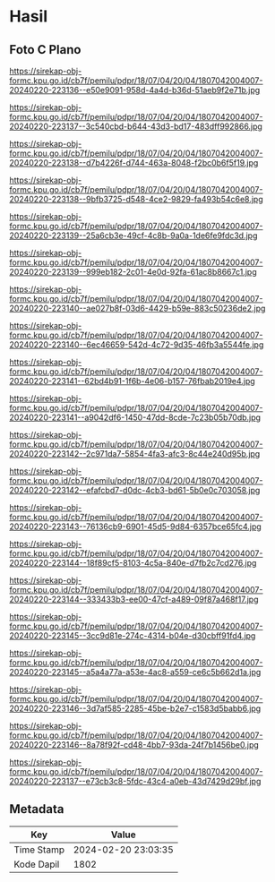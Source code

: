 # Hasil

## Foto C Plano

https://sirekap-obj-formc.kpu.go.id/cb7f/pemilu/pdpr/18/07/04/20/04/1807042004007-20240220-223136--e50e9091-958d-4a4d-b36d-51aeb9f2e71b.jpg

https://sirekap-obj-formc.kpu.go.id/cb7f/pemilu/pdpr/18/07/04/20/04/1807042004007-20240220-223137--3c540cbd-b644-43d3-bd17-483dff992866.jpg

https://sirekap-obj-formc.kpu.go.id/cb7f/pemilu/pdpr/18/07/04/20/04/1807042004007-20240220-223138--d7b4226f-d744-463a-8048-f2bc0b6f5f19.jpg

https://sirekap-obj-formc.kpu.go.id/cb7f/pemilu/pdpr/18/07/04/20/04/1807042004007-20240220-223138--9bfb3725-d548-4ce2-9829-fa493b54c6e8.jpg

https://sirekap-obj-formc.kpu.go.id/cb7f/pemilu/pdpr/18/07/04/20/04/1807042004007-20240220-223139--25a6cb3e-49cf-4c8b-9a0a-1de6fe9fdc3d.jpg

https://sirekap-obj-formc.kpu.go.id/cb7f/pemilu/pdpr/18/07/04/20/04/1807042004007-20240220-223139--999eb182-2c01-4e0d-92fa-61ac8b8667c1.jpg

https://sirekap-obj-formc.kpu.go.id/cb7f/pemilu/pdpr/18/07/04/20/04/1807042004007-20240220-223140--ae027b8f-03d6-4429-b59e-883c50236de2.jpg

https://sirekap-obj-formc.kpu.go.id/cb7f/pemilu/pdpr/18/07/04/20/04/1807042004007-20240220-223140--6ec46659-542d-4c72-9d35-46fb3a5544fe.jpg

https://sirekap-obj-formc.kpu.go.id/cb7f/pemilu/pdpr/18/07/04/20/04/1807042004007-20240220-223141--62bd4b91-1f6b-4e06-b157-76fbab2019e4.jpg

https://sirekap-obj-formc.kpu.go.id/cb7f/pemilu/pdpr/18/07/04/20/04/1807042004007-20240220-223141--a9042df6-1450-47dd-8cde-7c23b05b70db.jpg

https://sirekap-obj-formc.kpu.go.id/cb7f/pemilu/pdpr/18/07/04/20/04/1807042004007-20240220-223142--2c971da7-5854-4fa3-afc3-8c44e240d95b.jpg

https://sirekap-obj-formc.kpu.go.id/cb7f/pemilu/pdpr/18/07/04/20/04/1807042004007-20240220-223142--efafcbd7-d0dc-4cb3-bd61-5b0e0c703058.jpg

https://sirekap-obj-formc.kpu.go.id/cb7f/pemilu/pdpr/18/07/04/20/04/1807042004007-20240220-223143--76136cb9-6901-45d5-9d84-6357bce65fc4.jpg

https://sirekap-obj-formc.kpu.go.id/cb7f/pemilu/pdpr/18/07/04/20/04/1807042004007-20240220-223144--18f89cf5-8103-4c5a-840e-d7fb2c7cd276.jpg

https://sirekap-obj-formc.kpu.go.id/cb7f/pemilu/pdpr/18/07/04/20/04/1807042004007-20240220-223144--333433b3-ee00-47cf-a489-09f87a468f17.jpg

https://sirekap-obj-formc.kpu.go.id/cb7f/pemilu/pdpr/18/07/04/20/04/1807042004007-20240220-223145--3cc9d81e-274c-4314-b04e-d30cbff91fd4.jpg

https://sirekap-obj-formc.kpu.go.id/cb7f/pemilu/pdpr/18/07/04/20/04/1807042004007-20240220-223145--a5a4a77a-a53e-4ac8-a559-ce6c5b662d1a.jpg

https://sirekap-obj-formc.kpu.go.id/cb7f/pemilu/pdpr/18/07/04/20/04/1807042004007-20240220-223146--3d7af585-2285-45be-b2e7-c1583d5babb6.jpg

https://sirekap-obj-formc.kpu.go.id/cb7f/pemilu/pdpr/18/07/04/20/04/1807042004007-20240220-223146--8a78f92f-cd48-4bb7-93da-24f7b1456be0.jpg

https://sirekap-obj-formc.kpu.go.id/cb7f/pemilu/pdpr/18/07/04/20/04/1807042004007-20240220-223137--e73cb3c8-5fdc-43c4-a0eb-43d7429d29bf.jpg


## Metadata

| Key        | Value               |
| ---------- | ------------------- |
| Time Stamp | 2024-02-20 23:03:35 |
| Kode Dapil | 1802                |



